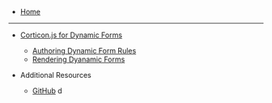 - [Home](home.md)

---

- [Corticon.js for Dynamic Forms](Dynamic-Forms/README.md)
  - [Authoring Dynamic Form Rules](Dynamic-Forms/Authoring-the-Rules/README.md)
  - [Rendering Dyanamic Forms](Dynamic-Forms/Rendering-the-Rules/README.md)


- Additional Resources
  * [GitHub](https://github.com/corticon/) d